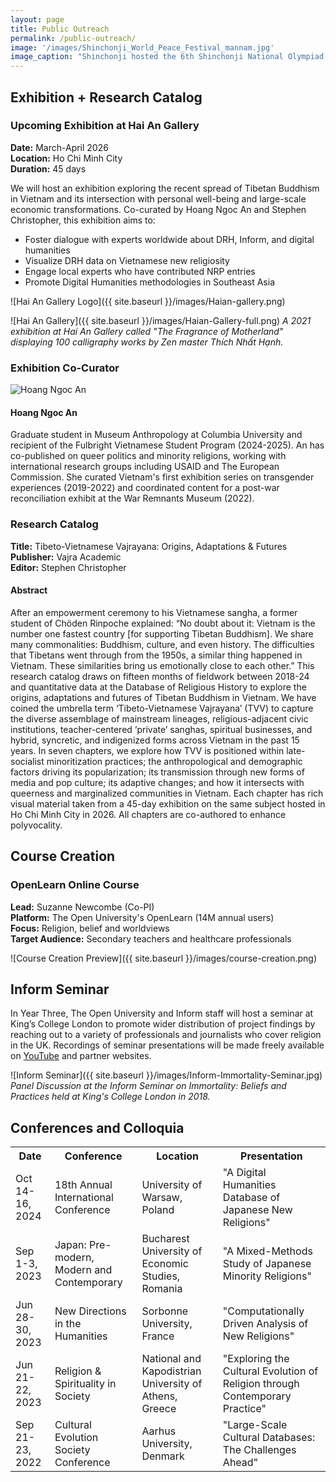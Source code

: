 ```yaml
---
layout: page
title: Public Outreach
permalink: /public-outreach/
image: '/images/Shinchonji_World_Peace_Festival_mannam.jpg'
image_caption: "Shinchonji hosted the 6th Shinchonji National Olympiad in Olympic Stadium in Seoul, Republic of Korea, 16 September 2012. © Junganghansik, CC BY-SA 3.0"
---
```


## Exhibition + Research Catalog

### Upcoming Exhibition at Hai An Gallery
**Date:** March-April 2026  
**Location:** Ho Chi Minh City  
**Duration:** 45 days

We will host an exhibition exploring the recent spread of Tibetan Buddhism in Vietnam and its intersection with personal well-being and large-scale economic transformations. Co-curated by Hoang Ngoc An and Stephen Christopher, this exhibition aims to:

- Foster dialogue with experts worldwide about DRH, Inform, and digital humanities
- Visualize DRH data on Vietnamese new religiosity
- Engage local experts who have contributed NRP entries
- Promote Digital Humanities methodologies in Southeast Asia 

![Hai An Gallery Logo]({{ site.baseurl }}/images/Haian-gallery.png)

![Hai An Gallery]({{ site.baseurl }}/images/Haian-Gallery-full.png)
*A 2021 exhibition at Hai An Gallery called "The Fragrance of Motherland" displaying 100 calligraphy works by Zen master Thích Nhất Hạnh.* 

### Exhibition Co-Curator
<div class="profile-card">
<img src="{{ site.baseurl }}/images/Hoang-Ngoc-An.png" alt="Hoang Ngoc An" class="profile-image">
<div class="profile-info">
<h4>Hoang Ngoc An</h4>
<p>Graduate student in Museum Anthropology at Columbia University and recipient of the Fulbright Vietnamese Student Program (2024-2025). An has co-published on queer politics and minority religions, working with international research groups including USAID and The European Commission. She curated Vietnam's first exhibition series on transgender experiences (2019-2022) and coordinated content for a post-war reconciliation exhibit at the War Remnants Museum (2022).</p>
</div>
</div>

### Research Catalog

**Title:** Tibeto-Vietnamese Vajrayana: Origins, Adaptations & Futures  
**Publisher:** Vajra Academic  
**Editor:** Stephen Christopher

#### Abstract

After an empowerment ceremony to his Vietnamese sangha, a former student of Chöden Rinpoche explained: “No doubt about it: Vietnam is the number one fastest country \[for supporting Tibetan Buddhism]. We share many commonalities: Buddhism, culture, and even history. The difficulties that Tibetans went through from the 1950s, a similar thing happened in Vietnam. These similarities bring us emotionally close to each other.” This research catalog draws on fifteen months of fieldwork between 2018-24 and quantitative data at the Database of Religious History to explore the origins, adaptations and futures of Tibetan Buddhism in Vietnam. We have coined the umbrella term ‘Tibeto-Vietnamese Vajrayana’ (TVV) to capture the diverse assemblage of mainstream lineages, religious-adjacent civic institutions, teacher-centered ‘private’ sanghas, spiritual businesses, and hybrid, syncretic, and indigenized forms across Vietnam in the past 15 years. In seven chapters, we explore how TVV is positioned within late-socialist minoritization practices; the anthropological and demographic factors driving its popularization; its transmission through new forms of media and pop culture; its adaptive changes; and how it intersects with queerness and marginalized communities in Vietnam. Each chapter has rich visual material taken from a 45-day exhibition on the same subject hosted in Ho Chi Minh City in 2026. All chapters are co-authored to enhance polyvocality.

## Course Creation

### OpenLearn Online Course
**Lead:** Suzanne Newcombe (Co-PI)  
**Platform:** The Open University's OpenLearn (14M annual users)  
**Focus:** Religion, belief and worldviews  
**Target Audience:** Secondary teachers and healthcare professionals

![Course Creation Preview]({{ site.baseurl }}/images/course-creation.png)

## Inform Seminar

In Year Three, The Open University and Inform staff will host a seminar at King’s College London to promote wider distribution of project findings by reaching out to a variety of professionals and journalists who cover religion in the UK. Recordings of seminar presentations will be made freely available on [YouTube](http://www.youtube.com/@Informreligion9) and partner websites. 

![Inform Seminar]({{ site.baseurl }}/images/Inform-Immortality-Seminar.jpg)
*Panel Discussion at the Inform Seminar on Immortality: Beliefs and Practices held at King's College London in 2018.*

## Conferences and Colloquia

<div class="table-container">
<table>
<tr>
<th>Date</th>
<th>Conference</th>
<th>Location</th>
<th>Presentation</th>
</tr>
<tr>
<td>Oct 14-16, 2024</td>
<td>18th Annual International Conference</td>
<td>University of Warsaw, Poland</td>
<td>"A Digital Humanities Database of Japanese New Religions"</td>
</tr>
<tr>
<td>Sep 1-3, 2023</td>
<td>Japan: Pre-modern, Modern and Contemporary</td>
<td>Bucharest University of Economic Studies, Romania</td>
<td>"A Mixed-Methods Study of Japanese Minority Religions"</td>
</tr>
<tr>
<td>Jun 28-30, 2023</td>
<td>New Directions in the Humanities</td>
<td>Sorbonne University, France</td>
<td>"Computationally Driven Analysis of New Religions"</td>
</tr>
<tr>
<td>Jun 21-22, 2023</td>
<td>Religion & Spirituality in Society</td>
<td>National and Kapodistrian University of Athens, Greece</td>
<td>"Exploring the Cultural Evolution of Religion through Contemporary Practice"</td>
</tr>
<tr>
<td>Sep 21-23, 2022</td>
<td>Cultural Evolution Society Conference</td>
<td>Aarhus University, Denmark</td>
<td>"Large-Scale Cultural Databases: The Challenges Ahead"</td>
</tr>
</table>
</div>
